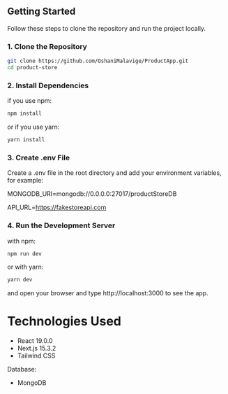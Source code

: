 ## Getting Started

Follow these steps to clone the repository and run the project locally.

### 1. Clone the Repository

```bash
git clone https://github.com/OshaniMalavige/ProductApp.git
cd product-store

```

### 2. Install Dependencies
if you use npm:
```bash
npm install
```
or if you use yarn:
```bash
yarn install
```

### 3. Create .env File
Create a .env file in the root directory and add your environment variables, for example:

MONGODB_URI=mongodb://0.0.0.0:27017/productStoreDB

API_URL=https://fakestoreapi.com

### 4. Run the Development Server
with npm:
```bash
npm run dev
```

or with yarn:
```bash
yarn dev
```

and open your browser and type http://localhost:3000 to see the app.

# Technologies Used

* React 19.0.0
* Next.js 15.3.2
* Tailwind CSS

Database:
* MongoDB